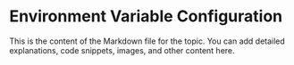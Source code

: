 # Environment Variable Configuration

This is the content of the Markdown file for the topic.
You can add detailed explanations, code snippets, images, and other content here.

